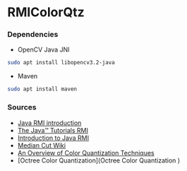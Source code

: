 # RMIColorQtz

### Dependencies
- OpenCV Java JNI
```bash
sudo apt install libopencv3.2-java 
```
- Maven
```bash
sudo apt install maven
```

### Sources
- [Java RMI introduction ](https://www.youtube.com/watch?v=FX5hR-np-sg)
- [The Java™ Tutorials RMI](https://docs.oracle.com/javase/8/docs/technotes/guides/rmi/faq.html)
- [Introduction to Java RMI](http://www.javacoffeebreak.com/articles/javarmi/javarmi.html)
- [Median Cut Wiki](https://en.wikipedia.org/wiki/Median_cut)
- [An Overview of Color Quantization Techniques](http://web.cs.wpi.edu/~matt/courses/cs563/talks/color_quant/CQindex.html)
- [Octree Color Quantization](Octree Color Quantization )